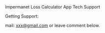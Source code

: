 Impermanet Loss Calculator App Tech Support


Getting Support:

mail: xxx@gmail.com
or leave comment below.
